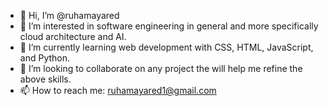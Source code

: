 - 👋 Hi, I’m @ruhamayared
- 👀 I’m interested in software engineering in general and more specifically cloud architecture and AI.
- 🌱 I’m currently learning web development with CSS, HTML, JavaScript, and Python.
- 💞️ I’m looking to collaborate on any project the will help me refine the above skills.
- 📫 How to reach me: ruhamayared1@gmail.com

<!---
ruhamayared/ruhamayared is a ✨ special ✨ repository because its `README.md` (this file) appears on your GitHub profile.
You can click the Preview link to take a look at your changes.
--->
